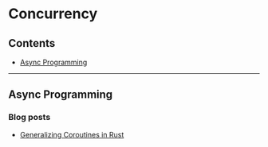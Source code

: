 # Concurrency

## Contents

* [Async Programming]

[Async Programming]: #async-programming
***

## Async Programming

### Blog posts

* [Generalizing Coroutines in Rust](https://samsartor.com/coroutines-1/)
